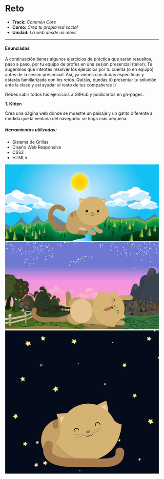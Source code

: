 # Reto
* **Track:** _Common Core_
* **Curso:** _Crea tu propia red social_
* **Unidad:** _La web desde un móvil_

---

#### Enunciados

A continuación tienes algunos ejercicios de práctica que serán resueltos, paso a paso, por tu equipo de profes en una sesión presencial (taller). Te sugerimos que intentes resolver los ejercicios por tu cuenta (o en equipo) antes de la sesión presencial. Así, ya vienes con dudas específicas y estarás familiarizada con los retos. Quizás, puedas tú presentar tu solución ante la clase y así ayudar al resto de tus compañeras :)

Debes subir todos tus ejercicios a GitHub y publicarlos en gh-pages.

**1. Kitten**

Crea una página web donde se muestre un paisaje y un gatito diferente a medida que la ventana del navegador se haga más pequeña.


##### Herramientas utilizadas:
* Sistema de Grillas
* Diseño Web Responsive
* CSS3
* HTML5

![imagen kitten](docs/kitten-sunnyday.png)
![imagen kitten](docs/kitten-dawn.png)
![imagen kitten](docs/kitten-night.png)